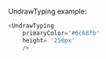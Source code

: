 UndrawTyping example:
```js 
<UndrawTyping
    primaryColor='#6c68fb'
    height= '250px'
    />
```